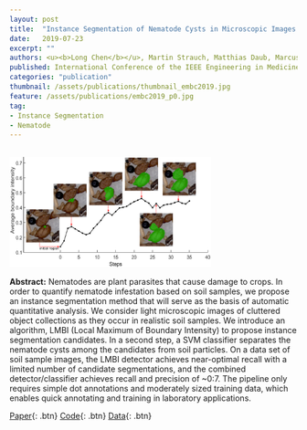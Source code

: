 ```yaml
---
layout: post
title:  "Instance Segmentation of Nematode Cysts in Microscopic Images of Soil Samples"
date:   2019-07-23
excerpt: ""
authors: <u><b>Long Chen</b></u>, Martin Strauch, Matthias Daub, Marcus Jansen, Hans-Georg Luigs and Dorit Merhof
published: International Conference of the IEEE Engineering in Medicine and Biology Society (EMBC) 2019
categories: "publication"
thumbnail: /assets/publications/thumbnail_embc2019.jpg
feature: /assets/publications/embc2019_p0.jpg
tag:
- Instance Segmentation
- Nematode
---
```


<br>
<img src="/assets/publications/embc2019_overview.png" style="width:70%">
<br>

**Abstract:** Nematodes are plant parasites that cause damage to crops. In order to quantify nematode infestation based on soil samples, we propose an instance segmentation method that will serve as the basis of automatic quantitative analysis. We consider light microscopic images of cluttered object collections as they occur in realistic soil samples. We introduce an algorithm, LMBI (Local Maximum of Boundary Intensity) to propose instance segmentation candidates. In a second step, a SVM classifier separates the nematode cysts among the candidates from soil particles. On a data set of soil sample images, the LMBI detector achieves near-optimal recall with a limited number of candidate segmentations, and the combined detector/classifier achieves recall and precision of ~0:7. The pipeline only requires simple dot annotations and moderately
sized training data, which enables quick annotating and training in laboratory applications.

[Paper](https://ieeexplore.ieee.org/document/8856567){: .btn}
[Code](https://github.com/looooongChen/LMBI){: .btn}
[Data](){: .btn}



